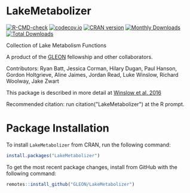 LakeMetabolizer
===============
<!-- badges: start -->
[![R-CMD-check](https://github.com/GLEON/LakeMetabolizer/actions/workflows/R-CMD-check.yaml/badge.svg)](https://github.com/GLEON/LakeMetabolizer/actions/workflows/R-CMD-check.yaml)
[![codecov.io](https://codecov.io/github/GLEON/LakeMetabolizer/coverage.svg?branch=main)](https://codecov.io/github/GLEON/LakeMetabolizer?branch=main)
[![CRAN
version](http://www.r-pkg.org/badges/version/LakeMetabolizer)](https://cran.r-project.org/package=LakeMetabolizer)
[![Monthly Downloads](http://cranlogs.r-pkg.org/badges/LakeMetabolizer)](http://cran.r-project.org/web/packages/LakeMetabolizer/index.html)
[![Total Downloads](http://cranlogs.r-pkg.org/badges/grand-total/LakeMetabolizer)](https://cran.r-project.org/package=LakeMetabolizer)
<!-- badges: end -->

Collection of Lake Metabolism Functions

A product of the [GLEON](http://www.gleon.org) fellowship and other collaborators.

Contributors: Ryan Batt, Jessica Corman, Hilary Dugan, Paul Hanson, Gordon Holtgrieve, Aline Jaimes, Jordan Read,
              Luke Winslow, Richard Woolway, Jake Zwart 
              
This package is described in more detail at [Winslow et al. 2016](https://www.tandfonline.com/doi/abs/10.1080/IW-6.4.883)

Recommended citation: run citation("LakeMetabolizer") at the R prompt.
			  
			  
Package Installation
===
To install `LakeMetabolizer` from CRAN, run the following command: 

```R
install.packages("LakeMetabolizer")
```

To get the most recent package changes, install from GitHub with the following command: 
```R
remotes::install_github("GLEON/LakeMetabolizer")
```

